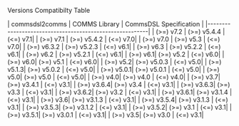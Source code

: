 Versions Compatibilty Table

| commsdsl2comms | COMMS Library | CommsDSL Specification |
|---------------------------------------------------------|
| (>=) v7.2 | (>=) v5.4.4 | (<=) v7.1|
| (>=) v7.1 | (>=) v5.4.2 | (<=) v7.0|
| (>=) v7.0 | (>=) v5.3 | (<=) v7.0|
| (>=) v6.3.2 | (>=) v5.2.3 | (<=) v6.1|
| (>=) v6.3 | (>=) v5.2.2 | (<=) v6.1|
| (>=) v6.2 | (>=) v5.2.1 | (<=) v6.1|
| (>=) v6.1| (>=) v5.2 | (<=) v6.0|
| (>=) v6.0| (>=) v5.1 | (<=) v6.0|
| (>=) v5.2| (>=) v5.0.3 | (<=) v5.0|
| (>=) v5.1.3| (>=) v5.0.2 | (<=) v5.0|
| (>=) v5.0.1| (>=) v5.0.1 | (<=) v5.0|
| (>=) v5.0| (>=) v5.0 | (<=) v5.0|
| (>=) v4.0| (>=) v4.0 | (<=) v4.0|
| (>=) v3.7| (>=) v3.4.1 | (<=) v3.1|
| (>=) v3.6.4| (>=) v3.4 | (<=) v3.1|
| (>=) v3.6.3| (>=) v3.3 | (<=) v3.1|
| (>=) v3.6.2| (>=) v3.2 | (<=) v3.1|
| (>=) v3.6.1| (>=) v3.1.4 | (<=) v3.1|
| (>=) v3.6| (>=) v3.1.3 | (<=) v3.1|
| (>=) v3.5.4| (>=) v3.1.3 | (<=) v3.1|
| (>=) v3.5.3| (>=) v3.1.2 | (<=) v3.1|
| (>=) v3.5.2| (>=) v3.1 | (<=) v3.1|
| (>=) v3.5.1| (>=) v3.0.1 | (<=) v3.1|
| (>=) v3.5| (>=) v3.0 | (<=) v3.1|

